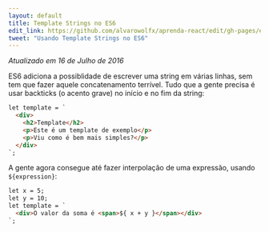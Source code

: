 ```yaml
---
layout: default
title: Template Strings no ES6
edit_link: https://github.com/alvarowolfx/aprenda-react/edit/gh-pages/es6/template-strings/index.md
tweet: "Usando Template Strings no ES6"
---
```


_Atualizado em 16 de Julho de 2016_

ES6 adiciona a possiblidade de escrever uma string em várias linhas, sem tem que fazer aquele concatenamento terrível. Tudo que a gente precisa é usar backticks (o acento grave) no início e no fim da string:

```html
let template = `
  <div>
    <h2>Template</h2>
    <p>Este é um template de exemplo</p>
    <p>Viu como é bem mais simples?</p>
  </div>
`;
```

A gente agora consegue até fazer interpolação de uma expressão, usando `${expression}`:

```html
let x = 5;
let y = 10;
let template = `
  <div>O valor da soma é <span>${ x + y }</span></div>
`;
```
